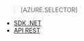 ﻿> [AZURE.SELECTOR]
- [SDK .NET](../articles/media-services-get-media-processor.md)
- [API REST](../articles/media-services-rest-get-media-processor.md)

<!--HONumber=52--> 
